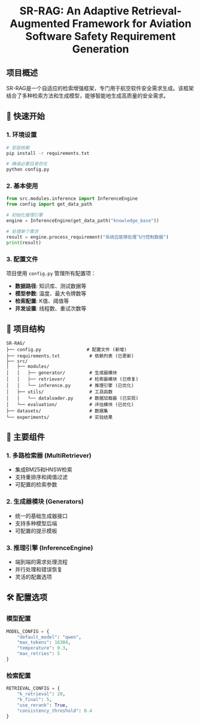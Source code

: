 <div align=center>

# SR-RAG: An Adaptive Retrieval-Augmented Framework for Aviation Software Safety Requirement Generation

</div>

## 项目概述

SR-RAG是一个自适应的检索增强框架，专门用于航空软件安全需求生成。该框架结合了多种检索方法和生成模型，能够智能地生成高质量的安全需求。

## 🚀 快速开始

### 1. 环境设置

```bash
# 安装依赖
pip install -r requirements.txt

# 确保必要目录存在
python config.py
```

### 2. 基本使用

```python
from src.modules.inference import InferenceEngine
from config import get_data_path

# 初始化推理引擎
engine = InferenceEngine(get_data_path("knowledge_base"))

# 处理单个需求
result = engine.process_requirement("系统应能够处理飞行控制数据")
print(result)
```

### 3. 配置文件

项目使用 `config.py` 管理所有配置项：

- **数据路径**: 知识库、测试数据等
- **模型参数**: 温度、最大令牌数等
- **检索配置**: K值、阈值等
- **并发设置**: 线程数、重试次数等

## 📁 项目结构

```
SR-RAG/
├── config.py                 # 配置文件 (新增)
├── requirements.txt           # 依赖列表 (已更新)
├── src/
│   ├── modules/
│   │   ├── generator/         # 生成器模块
│   │   ├── retriever/         # 检索器模块 (已修复)
│   │   └── inference.py       # 推理引擎 (已优化)
│   ├── utils/                 # 工具函数
│   │   └── dataloader.py      # 数据加载器 (已实现)
│   └── evaluation/            # 评估模块 (已优化)
├── datasets/                  # 数据集
└── experiments/               # 实验结果
```

## 🔧 主要组件

### 1. 多路检索器 (MultiRetriever)
- 集成BM25和HNSW检索
- 支持重排序和阈值过滤
- 可配置的检索参数

### 2. 生成器模块 (Generators)
- 统一的基础生成器接口
- 支持多种模型后端
- 可配置的提示模板

### 3. 推理引擎 (InferenceEngine)
- 端到端的需求处理流程
- 并行处理和错误恢复
- 灵活的配置选项

## 🛠️ 配置选项

### 模型配置
```python
MODEL_CONFIG = {
    "default_model": "qwen",
    "max_tokens": 16384,
    "temperature": 0.3,
    "max_retries": 5
}
```

### 检索配置
```python
RETRIEVAL_CONFIG = {
    "k_retrieval": 20,
    "k_final": 5,
    "use_rerank": True,
    "consistency_threshold": 0.4
}
```
